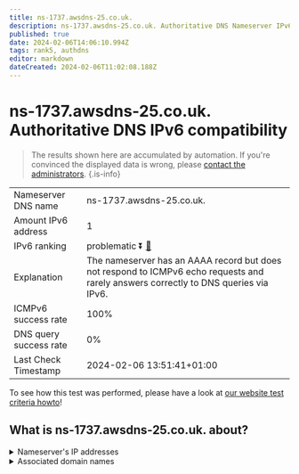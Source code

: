 ```yaml
---
title: ns-1737.awsdns-25.co.uk.
description: ns-1737.awsdns-25.co.uk. Authoritative DNS Nameserver IPv6 compatibility
published: true
date: 2024-02-06T14:06:10.994Z
tags: rank5, authdns
editor: markdown
dateCreated: 2024-02-06T11:02:08.188Z
---
```


# ns-1737.awsdns-25.co.uk. Authoritative DNS IPv6 compatibility

> The results shown here are accumulated by automation. If you're convinced the displayed data is wrong, please [contact the administrators](/howto/chat). 
{.is-info}




|   |   |
| - | - |
| Nameserver DNS name | ns-1737.awsdns-25.co.uk.
| Amount IPv6 address | 1
| IPv6 ranking | problematic :arrow_double_down: [🔗](/howto/ranking) |
| Explanation | The nameserver has an AAAA record but does not respond to ICMPv6 echo requests and rarely answers correctly to DNS queries via IPv6. |
| ICMPv6 success rate | 100%|
| DNS query success rate | 0% |
| Last Check Timestamp | 2024-02-06 13:51:41+01:00 |

To see how this test was performed, please have a look at [our website test criteria howto](/howto/testcriteria/authdns)!


## What is ns-1737.awsdns-25.co.uk. about?




<details>
<summary>Nameserver's IP addresses</summary>

2600:9000:5306:c900::1

</details>



<details>
<summary>Associated domain names</summary>

www.elastic.co

</details>
